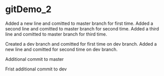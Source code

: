# gitDemo_2
Added a new line and comitted to master branch for first time.
Added a second line and comitted to master branch for second time.
Added a third line and comitted to master branch for third time.

Created a dev branch and comitted for first time on dev branch.
Added a new line and comitted for second time on dev branch.

Additional commit to master

Frist additional commit to dev